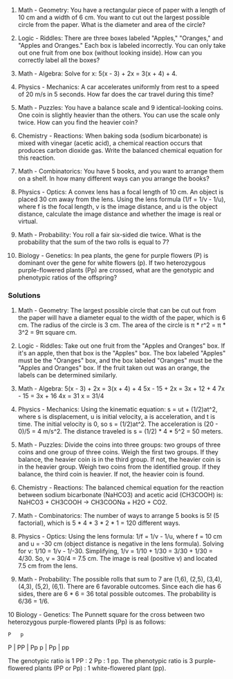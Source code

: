 
1. Math - Geometry:
You have a rectangular piece of paper with a length of 10 cm and a width of 6 cm. You want to cut out the largest possible circle from the paper. What is the diameter and area of the circle?

2. Logic - Riddles:
There are three boxes labeled "Apples," "Oranges," and "Apples and Oranges." Each box is labeled incorrectly. You can only take out one fruit from one box (without looking inside). How can you correctly label all the boxes?

3. Math - Algebra:
Solve for x: 5(x - 3) + 2x = 3(x + 4) + 4.

4. Physics - Mechanics:
A car accelerates uniformly from rest to a speed of 20 m/s in 5 seconds. How far does the car travel during this time?

5. Math - Puzzles:
You have a balance scale and 9 identical-looking coins. One coin is slightly heavier than the others. You can use the scale only twice. How can you find the heavier coin?

6. Chemistry - Reactions:
When baking soda (sodium bicarbonate) is mixed with vinegar (acetic acid), a chemical reaction occurs that produces carbon dioxide gas. Write the balanced chemical equation for this reaction.

7. Math - Combinatorics:
You have 5 books, and you want to arrange them on a shelf. In how many different ways can you arrange the books?

8. Physics - Optics:
A convex lens has a focal length of 10 cm. An object is placed 30 cm away from the lens. Using the lens formula (1/f = 1/v - 1/u), where f is the focal length, v is the image distance, and u is the object distance, calculate the image distance and whether the image is real or virtual.

9. Math - Probability:
You roll a fair six-sided die twice. What is the probability that the sum of the two rolls is equal to 7?

10. Biology - Genetics:
In pea plants, the gene for purple flowers (P) is dominant over the gene for white flowers (p). If two heterozygous purple-flowered plants (Pp) are crossed, what are the genotypic and phenotypic ratios of the offspring?

### Solutions

1. Math - Geometry:
The largest possible circle that can be cut out from the paper will have a diameter equal to the width of the paper, which is 6 cm. The radius of the circle is 3 cm. The area of the circle is π * r^2 = π * 3^2 = 9π square cm.

2. Logic - Riddles:
Take out one fruit from the "Apples and Oranges" box. If it's an apple, then that box is the "Apples" box. The box labeled "Apples" must be the "Oranges" box, and the box labeled "Oranges" must be the "Apples and Oranges" box. If the fruit taken out was an orange, the labels can be determined similarly.

3. Math - Algebra:
5(x - 3) + 2x = 3(x + 4) + 4
5x - 15 + 2x = 3x + 12 + 4
7x - 15 = 3x + 16
4x = 31
x = 31/4

4. Physics - Mechanics:
Using the kinematic equation: s = ut + (1/2)at^2, where s is displacement, u is initial velocity, a is acceleration, and t is time. The initial velocity is 0, so s = (1/2)at^2. The acceleration is (20 - 0)/5 = 4 m/s^2. The distance traveled is s = (1/2) * 4 * 5^2 = 50 meters.

5. Math - Puzzles:
Divide the coins into three groups: two groups of three coins and one group of three coins. Weigh the first two groups. If they balance, the heavier coin is in the third group. If not, the heavier coin is in the heavier group. Weigh two coins from the identified group. If they balance, the third coin is heavier. If not, the heavier coin is found.

6. Chemistry - Reactions:
The balanced chemical equation for the reaction between sodium bicarbonate (NaHCO3) and acetic acid (CH3COOH) is: NaHCO3 + CH3COOH → CH3COONa + H2O + CO2.

7. Math - Combinatorics:
The number of ways to arrange 5 books is 5! (5 factorial), which is 5 * 4 * 3 * 2 * 1 = 120 different ways.

8. Physics - Optics:
Using the lens formula: 1/f = 1/v - 1/u, where f = 10 cm and u = -30 cm (object distance is negative in the lens formula). Solving for v: 1/10 = 1/v - 1/-30. Simplifying, 1/v = 1/10 + 1/30 = 3/30 + 1/30 = 4/30. So, v = 30/4 = 7.5 cm. The image is real (positive v) and located 7.5 cm from the lens.

9. Math - Probability:
The possible rolls that sum to 7 are (1,6), (2,5), (3,4), (4,3), (5,2), (6,1). There are 6 favorable outcomes. Since each die has 6 sides, there are 6 * 6 = 36 total possible outcomes. The probability is 6/36 = 1/6.

10  Biology - Genetics:
The Punnett square for the cross between two heterozygous purple-flowered plants (Pp) is as follows:

    P   p
P | PP | Pp
p | Pp | pp

The genotypic ratio is 1 PP : 2 Pp : 1 pp.
The phenotypic ratio is 3 purple-flowered plants (PP or Pp) : 1 white-flowered plant (pp).



